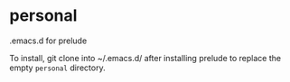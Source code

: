 personal
========

.emacs.d for prelude

To install, git clone into ~/.emacs.d/ after installing prelude to replace the empty `personal` directory.
